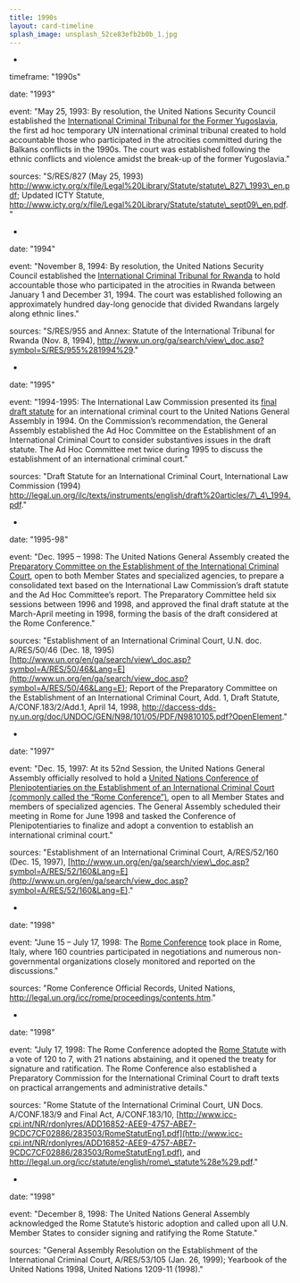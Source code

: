 ```yaml
---
title: 1990s
layout: card-timeline
splash_image: unsplash_52ce83efb2b0b_1.jpg
---
```

-
 timeframe: "1990s"

 date: "1993"
 
 event: "May 25, 1993: By resolution, the United Nations Security Council established the [International Criminal Tribunal for the Former Yugoslavia](http://www.icty.org/x/file/Legal%2520Library/Statute/statute_sept09_en.pdf), the first ad hoc temporary UN international criminal tribunal created to hold accountable those who participated in the atrocities committed during the Balkans conflicts in the 1990s. The court was established following the ethnic conflicts and violence amidst the break-up of the former Yugoslavia."

 sources: "S/RES/827 (May 25, 1993) http://www.icty.org/x/file/Legal%20Library/Statute/statute\_827\_1993\_en.pdf; Updated ICTY Statute, http://www.icty.org/x/file/Legal%20Library/Statute/statute\_sept09\_en.pdf." 

-
 date: "1994"
 
 event: "November 8, 1994: By resolution, the United Nations Security Council established the [International Criminal Tribunal for Rwanda](http://www.un.org/ga/search/view_doc.asp?symbol=S/RES/955%25281994%2529) to hold accountable those who participated in the atrocities in Rwanda between January 1 and December 31, 1994. The court was established following an approximately hundred day-long genocide that divided Rwandans largely along ethnic lines."

 sources: "S/RES/955 and Annex: Statute of the International Tribunal for Rwanda (Nov. 8, 1994), http://www.un.org/ga/search/view\_doc.asp?symbol=S/RES/955%281994%29." 

-
 date: "1995"
 
 event: "1994-1995: The International Law Commission presented its [final draft statute](http://legal.un.org/ilc/texts/instruments/english/draft%2520articles/7_4_1994.pdf) for an international criminal court to the United Nations General Assembly in 1994. On the Commission’s recommendation, the General Assembly established the Ad Hoc Committee on the Establishment of an International Criminal Court to consider substantives issues in the draft statute. The Ad Hoc Committee met twice during 1995 to discuss the establishment of an international criminal court."

 sources: "Draft Statute for an International Criminal Court, International Law Commission (1994) http://legal.un.org/ilc/texts/instruments/english/draft%20articles/7\_4\_1994.pdf." 

-
 date: "1995-98"
 
 event: "Dec. 1995 – 1998: The United Nations General Assembly created the [Preparatory Committee on the Establishment of the International Criminal Court](http://www.un.org/en/ga/search/view_doc.asp?symbol=A/RES/50/46&Lang=E), open to both Member States and specialized agencies, to prepare a consolidated text based on the International Law Commission’s draft statute and the Ad Hoc Committee’s report. The Preparatory Committee held six sessions between 1996 and 1998, and approved the final draft statute at the March-April meeting in 1998, forming the basis of the draft considered at the Rome Conference."

 sources: "Establishment of an International Criminal Court, U.N. doc. A/RES/50/46 (Dec. 18, 1995) [http://www.un.org/en/ga/search/view\_doc.asp?symbol=A/RES/50/46&Lang=E](http://www.un.org/en/ga/search/view_doc.asp?symbol=A/RES/50/46&Lang=E); Report of the Preparatory Committee on the Establishment of an International Criminal Court, Add. 1, Draft Statute, A/CONF.183/2/Add.1, April 14, 1998, http://daccess-dds-ny.un.org/doc/UNDOC/GEN/N98/101/05/PDF/N9810105.pdf?OpenElement." 

-
 date: "1997"
 
 event: "Dec. 15, 1997: At its 52nd Session, the United Nations General Assembly officially resolved to hold a [United Nations Conference of Plenipotentiaries on the Establishment of an International Criminal Court (commonly called the “Rome Conference”)](http://www.un.org/en/ga/search/view_doc.asp?symbol=A/RES/52/160&Lang=E), open to all Member States and members of specialized agencies. The General Assembly scheduled their meeting in Rome for June 1998 and tasked the Conference of Plenipotentiaries to finalize and adopt a convention to establish an international criminal court."

 sources: "Establishment of an International Criminal Court, A/RES/52/160 (Dec. 15, 1997), [http://www.un.org/en/ga/search/view\_doc.asp?symbol=A/RES/52/160&Lang=E](http://www.un.org/en/ga/search/view_doc.asp?symbol=A/RES/52/160&Lang=E)." 

-
 date: "1998"
 
 event: "June 15 – July 17, 1998: The [Rome Conference](http://legal.un.org/icc/rome/proceedings/contents.htm) took place in Rome, Italy, where 160 countries participated in negotiations and numerous non-governmental organizations closely monitored and reported on the discussions."

 sources: "Rome Conference Official Records, United Nations, http://legal.un.org/icc/rome/proceedings/contents.htm." 

-
 date: "1998"
 
 event: "July 17, 1998: The Rome Conference adopted the [Rome Statute](http://www.icc-cpi.int/NR/rdonlyres/ADD16852-AEE9-4757-ABE7-9CDC7CF02886/283503/RomeStatutEng1.pdf) with a vote of 120 to 7, with 21 nations abstaining, and it opened the treaty for signature and ratification. The Rome Conference also established a Preparatory Commission for the International Criminal Court to draft texts on practical arrangements and administrative details."

 sources: "Rome Statute of the International Criminal Court, UN Docs. A/CONF.183/9 and Final Act, A/CONF.183/10, [http://www.icc-cpi.int/NR/rdonlyres/ADD16852-AEE9-4757-ABE7-9CDC7CF02886/283503/RomeStatutEng1.pdf](http://www.icc-cpi.int/NR/rdonlyres/ADD16852-AEE9-4757-ABE7-9CDC7CF02886/283503/RomeStatutEng1.pdf), and http://legal.un.org/icc/statute/english/rome\_statute%28e%29.pdf." 

-
 date: "1998"
 
 event: "December 8, 1998: The United Nations General Assembly acknowledged the Rome Statute’s historic adoption and called upon all U.N. Member States to consider signing and ratifying the Rome Statute."

 sources: "General Assembly Resolution on the Establishment of the International Criminal Court, A/RES/53/105 (Jan. 26, 1999); Yearbook of the United Nations 1998, United Nations 1209-11 (1998)." 
